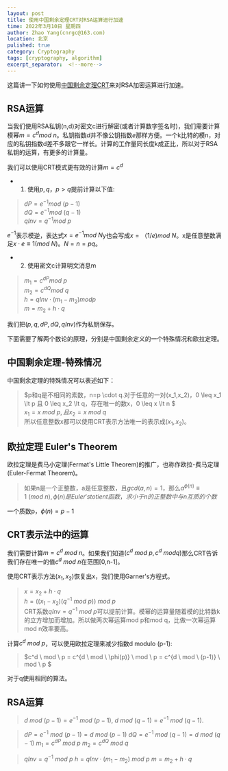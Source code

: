 ```yaml
---
layout: post
title: 使用中国剩余定理CRT对RSA运算进行加速
time: 2022年3月10日 星期四
author: Zhao Yang(cnrgc@163.com)
location: 北京
pulished: true
category: Cryptography
tags: [cryptography, algorithm]
excerpt_separator:  <!--more-->
---
```


这篇讲一下如何使用[中国剩余定理CRT](https://www.jianshu.com/p/8ebccf708c40)来对RSA加密运算进行加速。

 <!--more-->

## RSA运算
当我们使用RSA私钥(n,d)对密文c进行解密(或者计算数字签名时)，我们需要计算模幂$m=c^d mod \ n$。私钥指数$d$并不像公钥指数$e$那样方便。一个k比特的模n，对应的私钥指数d差不多跟它一样长。计算的工作量同长度k成正比，所以对于RSA私钥的运算，有更多的计算量。

我们可以使用CRT模式更有效的计算$m=c^d$

- 1. 使用$p,q，p \gt q$提前计算以下值:
>$dP = e^{-1} mod \ (p-1)$  
>$dQ=e^{-1} mod \ (q-1)$  
>$qInv = q^{-1} mod \ p$  

$e^{-1}$表示模逆，表达式$x=e^{-1} mod \ N$y也会写成$x=（1/e) mod \ N$。x是任意整数满足$x \cdot e \equiv 1 (mod \ N)$。$N=n=pq$。

- 2. 使用密文c计算明文消息m
>$m_1 = c^{dP} mod \ p$  
>$m_2 = c^{dQ} mod \ q$  
>$h = qInv \cdot (m_1-m_2) mod p$  
>$m = m_2 + h \cdot q$

我们把$(p,q,dP,dQ,qInv)$作为私钥保存。

下面需要了解两个数论的原理，分别是中国剩余定义的一个特殊情况和欧拉定理。

## 中国剩余定理-特殊情况
中国剩余定理的特殊情况可以表述如下：
>$p和q是不相同的素数，n=p \cdot q.对于任意的一对(x_1,x_2)，0 \leq x_1 \lt p 且 0 \leq x_2 \lt q，存在唯一的数x，0 \leq x \lt n  $  
>$x_1=x \ mod \ p, 且 x_2 =x \ mod \ q$  
所以任意整数x都可以使用CRT表示方法唯一的表示成$(x_1,x_2)$。

## 欧拉定理 Euler's Theorem
欧拉定理是费马小定理(Fermat's Little Theorem)的推广，也称作欧拉-费马定理(Euler-Fermat Theorem)。
> 如果n是一个正整数，a是任意整数，且$gcd(a,n)=1$，那么$a^{\phi(n)} \equiv 1 \ (mod \ n),\phi(n)是Euler's totient函数，求小于n的正整数中与n互质的个数$

一个质数p，$\phi(n)=p-1$

## CRT表示法中的运算
我们需要计算$m=c^d \ mod \ n$。如果我们知道$(c^d \ mod \ p, c^d \ mod q)$那么CRT告诉我们存在唯一的值$c^d  \ mod \ n$在范围[0,n-1]。

使用CRT表示方法$(x_1,x_2)$恢复出x，我们使用Garner's方程式。
> $x=x_2 + h \cdot q$  
>$h=((x_1-x_2)(q^{-1} \ mod \ p)) \ mod \ p$  
CRT系数$qInv = q^{-1} \ mod \ p$可以提前计算。模幂的运算量随着模的比特数k的立方增加而增加。所以做两次幂运算mod p和mod q，比做一次幂运算mod n效率要高。

计算$c^d \ mod \ p$，可以使用欧拉定理来减少指数d modulo (p-1):
> $c^d \ mod \ p = c^{d \ mod \ \phi(p)} \ mod \ p = c^{d \ mod \ (p-1)} \ mod \ p $    

对于q使用相同的算法。

## RSA运算

> $d \ mod \ (p-1)=e^{-1} \ mod \ (p-1),$
> $d \ mod \ (q-1) = e^{-1} \ mod \ (q-1).$  

> $dP = e^{-1} \ mod \ (p-1) = d \ mod \ (p-1)$
> $dQ = e^{-1} \ mod \ (q-1) = d \ mod \ (q-1)$
> $m_1 = c^{dP} \ mod \ p$
> $m_2 = c^{dQ} \ mod \ q$

> $qInv = q^{-1} \ mod \ p$
> $h=qInv \cdot (m_1-m_2) \ mod \ p$
> $m=m_2+h \cdot q$

